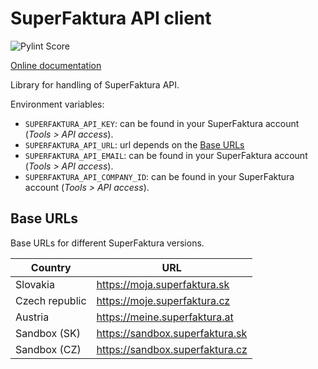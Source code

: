 # SuperFaktura API client

![Pylint Score](https://github.com/eledio-helpers/superfaktura-client/actions/workflows/pylint.yml/badge.svg)

[Online documentation](https://eledio.github.io/superfaktura-client)

Library for handling of SuperFaktura API.

Environment variables:
- `SUPERFAKTURA_API_KEY`: can be found in your SuperFaktura account (*Tools > API access*).
- `SUPERFAKTURA_API_URL`: url depends on the [Base URLs](README.md#base-urls)
- `SUPERFAKTURA_API_EMAIL`: can be found in your SuperFaktura account (*Tools > API access*).
- `SUPERFAKTURA_API_COMPANY_ID`: can be found in your SuperFaktura account (*Tools > API access*).

## Base URLs

Base URLs for different SuperFaktura versions.

| Country        | URL                             |
| -------------- | ------------------------------- |
| Slovakia       | https://moja.superfaktura.sk    |
| Czech republic | https://moje.superfaktura.cz    |
| Austria        | https://meine.superfaktura.at   |
| Sandbox (SK)   | https://sandbox.superfaktura.sk |
| Sandbox (CZ)   | https://sandbox.superfaktura.cz |
